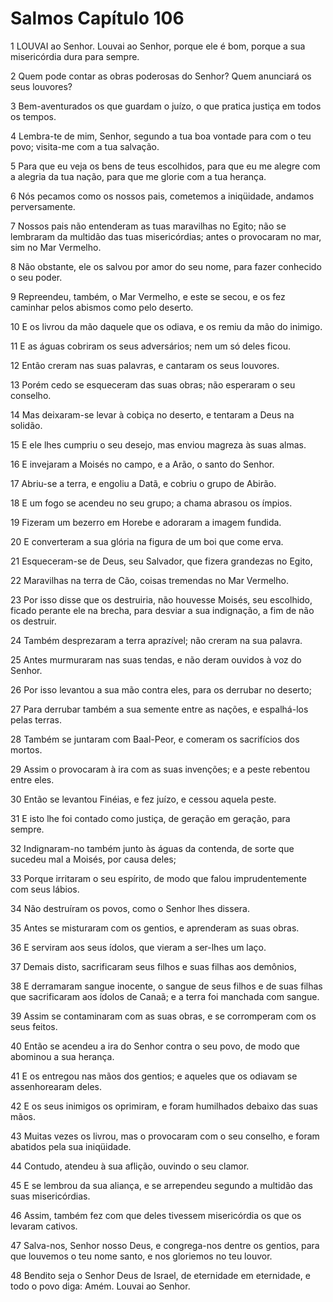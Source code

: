 # Salmos Capítulo 106

1	LOUVAI ao Senhor. Louvai ao Senhor, porque ele é bom, porque a sua misericórdia dura para sempre.

2	Quem pode contar as obras poderosas do Senhor? Quem anunciará os seus louvores?

3	Bem-aventurados os que guardam o juízo, o que pratica justiça em todos os tempos.

4	Lembra-te de mim, Senhor, segundo a tua boa vontade para com o teu povo; visita-me com a tua salvação.

5	Para que eu veja os bens de teus escolhidos, para que eu me alegre com a alegria da tua nação, para que me glorie com a tua herança.

6	Nós pecamos como os nossos pais, cometemos a iniqüidade, andamos perversamente.

7	Nossos pais não entenderam as tuas maravilhas no Egito; não se lembraram da multidão das tuas misericórdias; antes o provocaram no mar, sim no Mar Vermelho.

8	Não obstante, ele os salvou por amor do seu nome, para fazer conhecido o seu poder.

9	Repreendeu, também, o Mar Vermelho, e este se secou, e os fez caminhar pelos abismos como pelo deserto.

10	E os livrou da mão daquele que os odiava, e os remiu da mão do inimigo.

11	E as águas cobriram os seus adversários; nem um só deles ficou.

12	Então creram nas suas palavras, e cantaram os seus louvores.

13	Porém cedo se esqueceram das suas obras; não esperaram o seu conselho.

14	Mas deixaram-se levar à cobiça no deserto, e tentaram a Deus na solidão.

15	E ele lhes cumpriu o seu desejo, mas enviou magreza às suas almas.

16	E invejaram a Moisés no campo, e a Arão, o santo do Senhor.

17	Abriu-se a terra, e engoliu a Datã, e cobriu o grupo de Abirão.

18	E um fogo se acendeu no seu grupo; a chama abrasou os ímpios.

19	Fizeram um bezerro em Horebe e adoraram a imagem fundida.

20	E converteram a sua glória na figura de um boi que come erva.

21	Esqueceram-se de Deus, seu Salvador, que fizera grandezas no Egito,

22	Maravilhas na terra de Cão, coisas tremendas no Mar Vermelho.

23	Por isso disse que os destruiria, não houvesse Moisés, seu escolhido, ficado perante ele na brecha, para desviar a sua indignação, a fim de não os destruir.

24	Também desprezaram a terra aprazível; não creram na sua palavra.

25	Antes murmuraram nas suas tendas, e não deram ouvidos à voz do Senhor.

26	Por isso levantou a sua mão contra eles, para os derrubar no deserto;

27	Para derrubar também a sua semente entre as nações, e espalhá-los pelas terras.

28	Também se juntaram com Baal-Peor, e comeram os sacrifícios dos mortos.

29	Assim o provocaram à ira com as suas invenções; e a peste rebentou entre eles.

30	Então se levantou Finéias, e fez juízo, e cessou aquela peste.

31	E isto lhe foi contado como justiça, de geração em geração, para sempre.

32	Indignaram-no também junto às águas da contenda, de sorte que sucedeu mal a Moisés, por causa deles;

33	Porque irritaram o seu espírito, de modo que falou imprudentemente com seus lábios.

34	Não destruíram os povos, como o Senhor lhes dissera.

35	Antes se misturaram com os gentios, e aprenderam as suas obras.

36	E serviram aos seus ídolos, que vieram a ser-lhes um laço.

37	Demais disto, sacrificaram seus filhos e suas filhas aos demônios,

38	E derramaram sangue inocente, o sangue de seus filhos e de suas filhas que sacrificaram aos ídolos de Canaã; e a terra foi manchada com sangue.

39	Assim se contaminaram com as suas obras, e se corromperam com os seus feitos.

40	Então se acendeu a ira do Senhor contra o seu povo, de modo que abominou a sua herança.

41	E os entregou nas mãos dos gentios; e aqueles que os odiavam se assenhorearam deles.

42	E os seus inimigos os oprimiram, e foram humilhados debaixo das suas mãos.

43	Muitas vezes os livrou, mas o provocaram com o seu conselho, e foram abatidos pela sua iniqüidade.

44	Contudo, atendeu à sua aflição, ouvindo o seu clamor.

45	E se lembrou da sua aliança, e se arrependeu segundo a multidão das suas misericórdias.

46	Assim, também fez com que deles tivessem misericórdia os que os levaram cativos.

47	Salva-nos, Senhor nosso Deus, e congrega-nos dentre os gentios, para que louvemos o teu nome santo, e nos gloriemos no teu louvor.

48	Bendito seja o Senhor Deus de Israel, de eternidade em eternidade, e todo o povo diga: Amém. Louvai ao Senhor.

